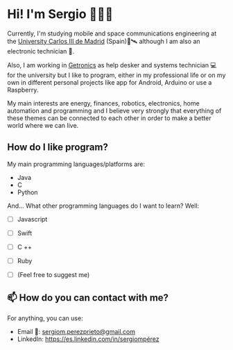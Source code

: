 # Hi! I'm Sergio 👋👨‍💻

Currently, I'm studying mobile and space communications engineering at the [University Carlos III de Madrid](https://www.uc3m.es/Inicio) (Spain)📡🛰 although I am also an electronic technician 🔌.

Also, I am working in [Getronics](https://www.getronics.com/es/) as help desker and systems technician 💻 for the university but I like to program, either in my professional life or on my own in different personal projects like app for Android, Arduino or use a Raspberry.

My main interests are energy, finances, robotics, electronics, home automation and programming and I believe very strongly that everything of these themes can be connected to each other in order to make a better world where we can live.
 

## How do I like program?

My main programming languages/platforms are:
- Java
- C
- Python

And... What other programming languages do I want to learn? Well:
- [ ] Javascript
- [ ] Swift
- [ ] C ++
- [ ] Ruby
- [ ] \(Feel free to suggest me)



## 📫 How do you can contact with me?

For anything, you can use:
- Email 📧: sergiom.perezprieto@gmail.com
- LinkedIn: https://es.linkedin.com/in/sergiompérez

<!-- 
**sergiompp/sergiompp** is a ✨ _special_ ✨ repository because its `README.md` (this file) appears on your GitHub profile.

Here are some ideas to get you started:

- 🔭 I’m currently working on ...
- 🌱 I’m currently learning ...
- 👯 I’m looking to collaborate on ...
- 🤔 I’m looking for help with ...
- 💬 Ask me about ...
- 📫 How to reach me: ...
- 😄 Pronouns: ...
- ⚡ Fun fact: ...
-->
